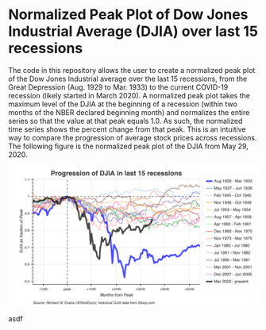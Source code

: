 # Normalized Peak Plot of Dow Jones Industrial Average (DJIA) over last 15 recessions
The code in this repository allows the user to create a normalized peak plot of the Dow Jones Industrial average over the last 15 recessions, from the Great Depression (Aug. 1929 to Mar. 1933) to the current COVID-19 recession (likely started in March 2020). A normalized peak plot takes the maximum level of the DJIA at the beginning of a recession (within two months of the NBER declared beginning month) and normalizes the entire series so that the value at that peak equals 1.0. As such, the normalized time series shows the percent change from that peak. This is an intuitive way to compare the progression of average stock prices across recessions. The following figure is the normalized peak plot of the DJIA from May 29, 2020.

![](images/DJIA_NPP_mth_2020-05-29.png)

asdf
